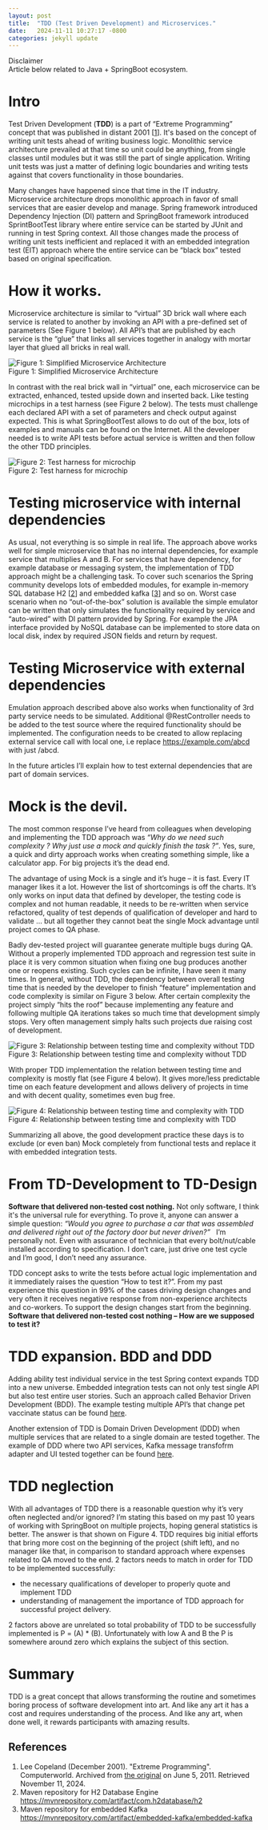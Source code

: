 ```yaml
---
layout: post
title:  "TDD (Test Driven Development) and Microservices."
date:   2024-11-11 10:27:17 -0800
categories: jekyll update
---
```

Disclaimer  
Article below related to Java + SpringBoot ecosystem.

# Intro
Test Driven Development (**TDD**) is a part of “Extreme Programming” concept that was published in distant 2001 [[1](#ref_1)]. It's based on the concept of writing unit tests ahead of writing business logic. Monolithic service architecture prevailed  at that time so unit could be anything, from single classes until modules but it was still the part of single application. Writing unit tests was just a matter of defining logic boundaries and writing tests against that covers functionality in those boundaries.

Many changes have happened since that time in the IT industry. Microservice architecture drops monolithic approach in favor of small services that are easier develop and manage. Spring framework introduced Dependency Injection (DI) pattern and SpringBoot framework introduced SprintBootTest library where entire service can be started by JUnit and running in test Spring context. All those changes made the process of writing unit tests inefficient and replaced it with an embedded integration test (EIT) approach where the entire service can be “black box” tested based on original specification.

# How it works.
Microservice architecture is similar to “virtual” 3D brick wall where each service is related to another by invoking an API with a pre-defined set of parameters (See Figure 1 below). All API’s that are published by each service is the “glue” that links all services together in analogy with mortar layer that glued all bricks in real wall.

![Figure 1: Simplified Microservice Architecture](/assets/images/MicroserviceArchitectureLayer.png)  
Figure 1: Simplified Microservice Architecture

In contrast with the real brick wall in “virtual” one, each microservice can be extracted, enhanced, tested upside down and inserted back. Like testing microchips in a test harness (see Figure 2 below). The tests must challenge each declared API with a set of parameters and check output against expected. This is what SpringBootTest allows to do out of the box, lots of examples and manuals can be found on the Internet. All the developer needed is to write API tests before actual service is written and then follow the other TDD principles.

![Figure 2: Test harness for microchip](/assets/images/MicroChip.png)  
Figure 2: Test harness for microchip

# Testing microservice with internal dependencies
As usual, not everything is so simple in real life. The approach above works well for simple microservice that has no internal dependencies, for example service that multiplies A and B. For services that have dependency, for example database or messaging system, the implementation of TDD approach might be a challenging task. To cover such scenarios the Spring community develops lots of embedded modules, for example in-memory SQL database H2 [[2](#ref_2)] and embedded kafka [[3](#ref_3)] and so on. Worst case scenario when no “out-of-the-box” solution is available the simple emulator can be written that only simulates the functionality required by service and “auto-wired” with DI pattern provided by Spring. For example the JPA interface provided by NoSQL database can be implemented to store data on local disk, index by required JSON fields and return by request.

# Testing Microservice with external dependencies
Emulation approach described above also works when functionality of 3rd party service needs to be simulated. Additional @RestController needs to be added to the test source where the required functionality should be implemented. The configuration needs to be created to allow replacing external service call with local one, i.e replace https://example.com/abcd with just /abcd. 

In the future articles I’ll explain how to test external dependencies that are part of domain services.


# Mock is the devil.
The most common response I’ve heard from colleagues when developing and implementing the TDD approach was *“Why do we need such complexity ? Why just use a mock and quickly finish the task ?”*. Yes, sure, a quick and dirty approach works when creating something simple, like a calculator app. For big projects it’s the dead end.

The advantage of using Mock is a single and it’s huge – it is fast. Every IT manager likes it a lot. However the list of shortcomings is off the charts. It’s only works on input data that defined by developer, the testing code is complex and not human readable, it needs to be re-written when service refactored, quality of test depends of qualification of developer and hard to validate … but all together they cannot beat the single Mock advantage until project comes to QA phase.

Badly dev-tested project will guarantee generate multiple bugs during QA. Without a properly implemented TDD approach and regression test suite in place it is very common situation when fixing one bug produces another one or reopens existing. Such cycles can be infinite, I have seen it many times. In general, without TDD, the dependency between overall testing time that is needed by the developer to finish “feature” implementation and code complexity is similar on Figure 3 below. After certain complexity the project simply “hits the roof” because implementing any feature and following multiple QA iterations takes so much time that development simply stops. Very often management simply halts such projects due raising cost of development.

![Figure 3: Relationship between testing time and complexity without TDD](/assets/images/Complexity-Time.png)  
Figure 3: Relationship between testing time and complexity without TDD

With proper TDD implementation the relation between testing time and complexity is mostly flat (see Figure 4 below). It gives more/less predictable time on each feature development and allows delivery of projects in time and with decent quality, sometimes even bug free.

![Figure 4: Relationship between testing time and complexity with TDD](/assets/images/Complexity-Time-Flat.png)  
Figure 4: Relationship between testing time and complexity with TDD

Summarizing all above, the good development practice these days is to exclude (or even ban) Mock completely from functional tests and replace it with embedded integration tests.

# From TD-Development to TD-Design
**Software that delivered non-tested cost nothing.** Not only software, I think it's the universal rule for everything. To prove it, anyone can answer a simple question: *“Would you agree to purchase a car that was assembled and delivered right out of the factory door but never driven?”*  &nbsp; I’m personally not. Even with assurance of technician that every bolt/nut/cable installed according to specification. I don’t care, just drive one test cycle and I’m good, I don’t need any assurance.

TDD concept asks to write the tests before actual logic implementation and it immediately raises the question “How to test it?”. From my past experience this question in 99% of the cases driving design changes and very often it receives negative response from non-experience architects and co-workers. To support the design changes start from the beginning. **Software that delivered non-tested cost nothing – How are we supposed to test it?**

# TDD expansion. BDD and DDD
Adding ability test individual service in the test Spring context expands TDD into a new universe. Embedded integration tests can not only test single API but also test entire user stories. Such an approach called Behavior Driven Development (BDD). The example testing multiple API’s that change pet vaccinate status can be found [here](https://github.com/ipeonte/PetCorpKafkaDemo/blob/master/PetStoreDemoApi/PetStoreDemoCore/src/test/java/com/example/demo/petstore/rest/test/PetStoreDemoRestStoryTest.java).

Another extension of TDD is Domain Driven Development (DDD) when multiple services that are related to a single domain are tested together. The example of DDD where two API services, Kafka message transfofrm adapter and UI tested together can be found [here](https://github.com/ipeonte/PetCorpKafkaDemo/blob/master/UiTests/PetStoreUiTestShared/src/test/java/com/example/demo/petcorp/ui/web/test/AbstractPetStoreDemoUiTest.java).

# TDD neglection
With all advantages of TDD there is a reasonable question why it’s very often neglected and/or ignored? I’m stating this based on my past 10 years of working with SpringBoot on multiple projects, hoping general statistics is better. The answer is that shown on Figure 4. TDD requires big initial efforts that bring more cost on the beginning of the project (shift left), and no manager like that, in comparison to standard approach where expenses related to QA moved to the end. 2 factors needs to match in order for TDD to be implemented successfully:

- the necessary qualifications of developer to properly quote and implement TDD
- understanding of management the importance of TDD approach for successful project delivery.

2 factors above are unrelated so total probability of TDD to be successfully implemented is P = (A) * (B). Unfortunately with low A and B the P is somewhere around zero which explains the subject of this section.

# Summary
TDD is a great concept that allows transforming the routine and sometimes boring process of software development into art. And like any art it has a cost and requires understanding of the process. And like any art, when  done well, it rewards participants with amazing results.

## References
1. <a name="ref_1"></a>Lee Copeland (December 2001). "Extreme Programming". Computerworld. Archived from [the original](http://www.computerworld.com/softwaretopics/software/appdev/story/0,10801,66192,00.html) on June 5, 2011. Retrieved November 11, 2024.
2. <a name="ref_2"></a>Maven repository for H2 Database Engine https://mvnrepository.com/artifact/com.h2database/h2
3. <a name="ref_3"></a>Maven repository for embedded Kafka https://mvnrepository.com/artifact/embedded-kafka/embedded-kafka
